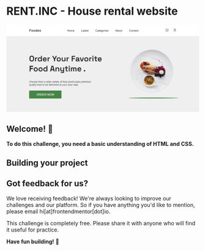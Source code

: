 # RENT.INC - House rental website

![Design preview for the website](./foodex.png)

## Welcome! 👋



**To do this challenge, you need a basic understanding of HTML and CSS.**




## Building your project




## Got feedback for us?

We love receiving feedback! We're always looking to improve our challenges and our platform. So if you have anything you'd like to mention, please email hi[at]frontendmentor[dot]io.

This challenge is completely free. Please share it with anyone who will find it useful for practice.

**Have fun building!** 🚀